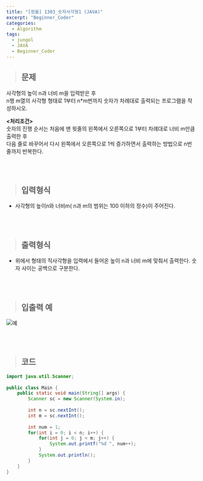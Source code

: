 ```yaml
---
title: "[정올] 1303_숫자사각형1 (JAVA)"
excerpt: "Beginner_Coder"
categories: 
  - Algorithm
tags: 
  - jungol
  - JAVA
  - Beginner_Coder
---
```


> ## 문제

사각형의 높이 n과 너비 m을 입력받은 후 <br>
n행 m열의 사각형 형태로 1부터 n*m번까지 숫자가 차례대로 출력되는 프로그램을 작성하시오.
<br>

**<처리조건>**<br>
숫자의 진행 순서는 처음에 맨 윗줄의 왼쪽에서 오른쪽으로 1부터 차례대로 너비 m만큼 출력한 후 <br>
다음 줄로 바꾸어서 다시 왼쪽에서 오른쪽으로 1씩 증가하면서 출력하는 방법으로 n번 줄까지 반복한다.<br>

<br><br>

> ## 입력형식

- 사각형의 높이n와 너비m( n과 m의 범위는 100 이하의 정수)이 주어진다.

<br><br>

> ## 출력형식

- 위에서 형태의 직사각형을 입력에서 들어온 높이 n과 너비 m에 맞춰서 출력한다. 숫자 사이는 공백으로 구분한다.

<br><br>


> ## 입출력 예

![예](https://user-images.githubusercontent.com/70805241/123833106-fa92ef80-d940-11eb-8aca-a549e5acb0ff.png)

<br><br>


> ## 코드

```java
import java.util.Scanner;
 
public class Main {
    public static void main(String[] args) {
        Scanner sc = new Scanner(System.in);
         
        int n = sc.nextInt();
        int m = sc.nextInt();
         
        int num = 1;
        for(int i = 0; i < n; i++) {
            for(int j = 0; j < m; j++) {
                System.out.printf("%d ", num++);
            }
            System.out.println();
        }
    }
}
```


